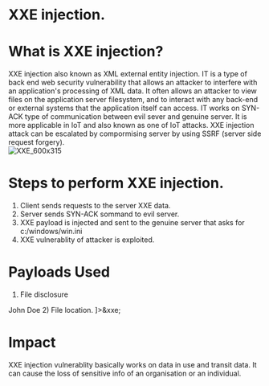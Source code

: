 # XXE injection. 
# What is XXE injection? 
XXE injection also known as XML external entity injection. IT is a type of back end web security vulnerability that allows an attacker to interfere with an application's processing of XML data. It often allows an attacker to view files on the application server filesystem, and to interact with any back-end or external systems that the application itself can access. IT works on SYN-ACK type of communication between evil sever and genuine server. It is more applicable in IoT and also known  as one of IoT attacks. XXE injection attack can be escalated by compormising server by using SSRF (server side request forgery).  
![XXE_600x315](https://user-images.githubusercontent.com/115407638/204035060-03d35c3f-eff2-48fb-8fd3-e61cc5bf77c0.png) 

# Steps to perform XXE injection. 
1) Client sends requests to the server XXE data. 
2) Server sends SYN-ACK sommand to evil server. 
3) XXE payload is injected and sent to the genuine server that asks for c:/windows/win.ini 
4) XXE vulnerablity of attacker is exploited. 

# Payloads Used 
1) File disclosure
  <!--?xml version="1.0" ?-->
<userInfo>
 <firstName>John</firstName>
 <lastName>Doe</lastName>
</userInfo>
2)  File location. 
   <?xml version="1.0"?>
<!DOCTYPE foo [  
<!ELEMENT foo (#ANY)>
<!ENTITY xxe SYSTEM "file:///etc/passwd">]><foo>&xxe;</foo> 


# Impact 
XXE injection vulnerablity basically works on data in use and transit data. It can cause the loss of sensitive info of an organisation or an individual. 
